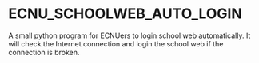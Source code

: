 # ECNU_SCHOOLWEB_AUTO_LOGIN
A small python program for ECNUers to login school web automatically. It  will check the Internet connection and login the school web if the connection is broken. 

